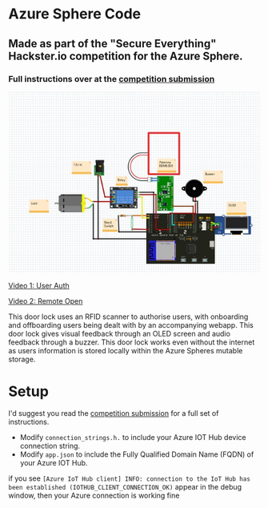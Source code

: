 # Azure Sphere Code
## Made as part of the "Secure Everything" Hackster.io competition for the Azure Sphere.
### Full instructions over at the [competition submission](https://www.hackster.io/lock-and-load/azure-sphere-iot-enabled-rfid-lock-e73f70)

![diagram](docs/pics/wiring.jpeg)

[Video 1: User Auth](https://youtu.be/Nx61jQrMt5E)

[Video 2: Remote Open](https://youtu.be/xl0Ke_jWDBY)


This door lock uses an RFID scanner to authorise users, with onboarding and offboarding users being dealt with by an accompanying webapp. This door lock gives visual feedback through an OLED screen and audio feedback through a buzzer. This door lock works even without the internet as users information is stored locally within the Azure Spheres mutable storage.

# Setup
I'd suggest you read the [competition submission](https://www.hackster.io/lock-and-load/azure-sphere-iot-enabled-rfid-lock-e73f70) for a full set of instructions.
* Modify ```connection_strings.h.``` to include your Azure IOT Hub device connection string.
* Modify ```app.json``` to include the Fully Qualified Domain Name (FQDN) of your Azure IOT Hub.

if you see ```[Azure IoT Hub client] INFO: connection to the IoT Hub has been established (IOTHUB_CLIENT_CONNECTION_OK)``` appear in the debug window, then your Azure connection is working fine


